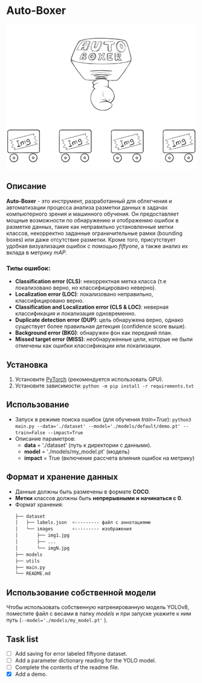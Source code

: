 # Auto-Boxer

![](https://github.com/J1nsei/Auto-Boxer/blob/main/utils/idea.gif)

## Описание
**Auto-Boxer** - это инструмент, разработанный для облегчения и автоматизации процесса анализа разметки данных в задачах компьютерного зрения и машинного обучения. Он предоставляет мощные возможности по обнаружению и отображению ошибок в разметке данных, такие как неправильно установленные метки классов, некорректно заданные ограничительные рамки (bounding boxes) или даже отсутствие разметки. Кроме того, присутствует удобная визуализация ошибок с помощью *fiftyone*, а также анализ их вклада в метрику *mAP*. 

### Типы ошибок:
- **Classification error (CLS)**: некорректная метка класса (т.е локализовано верно, но классифицировано неверно).
- **Localization error (LOC)**: локализовано неправильно, классифицировано верно. 
- **Classification and Localization error (CLS & LOC)**: неверная классификация и локализация одновременно. 
- **Duplicate detection error (DUP)**: цель обнаружена верно, однако существует более правильная детекция (confidence score выше).
- **Background error (BKG)**: обнаружен фон как передний план.
- **Missed target error (MISS)**: необнаруженные цели, которые не были отмечены как ошибки классификации или локализации.


## Установка
1. Установите [PyTorch](https://pytorch.org/get-started/locally/) (рекомендуется использовать GPU).
2. Установите зависимости:
```python -m pip install -r requirements.txt```

## Использование
- Запуск в режиме поиска ошибок (для обучения *train=True*): 
``` python3 main.py --data='./dataset' --model='./models/default/demo.pt' --train=False --impact=True ```
- Описание параметров:
    - **data** = './dataset' (путь к директории с данными).
    - **model** = './models/my_model.pt' (модель)
    - **impact** = True (включение рассчета влияния ошибок на метрику)
## Формат и хранение данных
- Данные должны быть размечены в формате **COCO**.
- **Метки** классов должны быть **непрерывными и начинаться с 0**. 
- Формат хранения:
    ```bash
    ├── dataset
    │   ├── labels.json  <--------- файл с аннотациями
    │   └── images       <--------- изображения
    │       ├── img1.jpg
    │       ├── ...
    │       └── imgN.jpg
    ├── models
    ├── utils
    ├── main.py
    └── README.md
    ```
## Использование собственной модели
Чтобы использовать собственную натренированную модель YOLOv8, поместите файл с весами в папку *models* и при запуске укажите к ним путь (```--model='./models/my_model.pt'``` ).

## Task list
- [ ]  Add saving for error labeled fiftyone dataset.
- [ ]  Add a parameter dictionary reading for the YOLO model.
- [ ]  Complete the contents of the readme file. 
- [x]  Add a demo.
